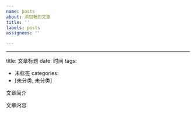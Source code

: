 ```yaml
---
name: posts
about: 添加新的文章
title: ''
labels: posts
assignees: ''

---
```


---
title: 文章标题
date: 时间
tags:
  - 未标签
categories:
  - [未分类, 未分类]


文章简介

<!-- more -->

文章内容
